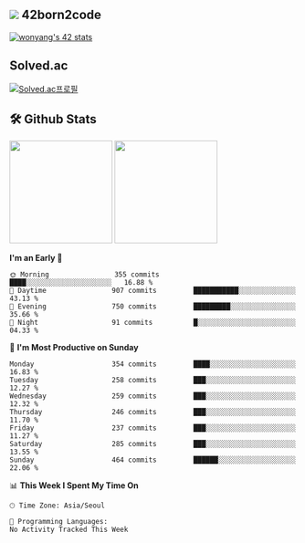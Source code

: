
## <img src="https://img.shields.io/badge/-000000?style=flat&logo=42&logoColor=white"> 42born2code
[![wonyang's 42 stats](https://badge42.vercel.app/api/v2/cl5nhe5b6007809kydha7ht42/stats?cursusId=21&coalitionId=88)](https://profile.intra.42.fr/users/wonyang)

## Solved.ac
[![Solved.ac프로필](http://mazassumnida.wtf/api/v2/generate_badge?boj=bennyws)](https://solved.ac/bennyws)

## 🛠️ Github Stats
<p>
  <img height="180em" src="https://github-readme-stats-veggie-garden.vercel.app/api?username=gemstoneyang&show_icons=true&include_all_commits=true&bg_color=30,e96443,904e95&title_color=fff&text_color=fff">
  <img height="180em" src="https://github-readme-stats-veggie-garden.vercel.app/api/top-langs/?username=gemstoneyang&layout=compact&bg_color=30,e96443,904e95&title_color=fff&text_color=fff">
</p>

<!--START_SECTION:waka-->
**I'm an Early 🐤** 

```text
🌞 Morning                355 commits         ████░░░░░░░░░░░░░░░░░░░░░   16.88 % 
🌆 Daytime                907 commits         ███████████░░░░░░░░░░░░░░   43.13 % 
🌃 Evening                750 commits         █████████░░░░░░░░░░░░░░░░   35.66 % 
🌙 Night                  91 commits          █░░░░░░░░░░░░░░░░░░░░░░░░   04.33 % 
```
📅 **I'm Most Productive on Sunday** 

```text
Monday                   354 commits         ████░░░░░░░░░░░░░░░░░░░░░   16.83 % 
Tuesday                  258 commits         ███░░░░░░░░░░░░░░░░░░░░░░   12.27 % 
Wednesday                259 commits         ███░░░░░░░░░░░░░░░░░░░░░░   12.32 % 
Thursday                 246 commits         ███░░░░░░░░░░░░░░░░░░░░░░   11.70 % 
Friday                   237 commits         ███░░░░░░░░░░░░░░░░░░░░░░   11.27 % 
Saturday                 285 commits         ███░░░░░░░░░░░░░░░░░░░░░░   13.55 % 
Sunday                   464 commits         ██████░░░░░░░░░░░░░░░░░░░   22.06 % 
```


📊 **This Week I Spent My Time On** 

```text
🕑︎ Time Zone: Asia/Seoul

💬 Programming Languages: 
No Activity Tracked This Week
```


<!--END_SECTION:waka-->
